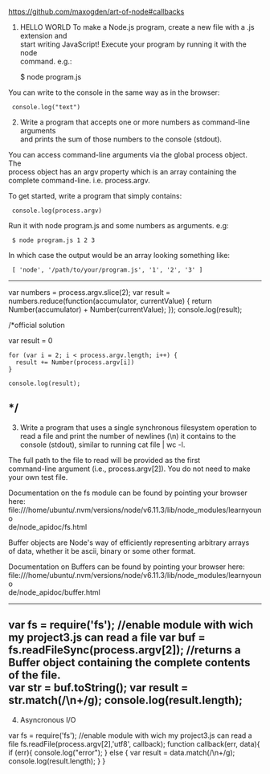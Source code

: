 https://github.com/maxogden/art-of-node#callbacks

1. HELLO WORLD
   To make a Node.js program, create a new file with a .js extension and  
  start writing JavaScript! Execute your program by running it with the node  
  command. e.g.:  
   
     $ node program.js  
   
  You can write to the console in the same way as in the browser:  
   
     console.log("text")  
   
2. Write a program that accepts one or more numbers as command-line arguments  
  and prints the sum of those numbers to the console (stdout). 

  You can access command-line arguments via the global process object. The  
  process object has an argv property which is an array containing the  
  complete command-line. i.e. process.argv.  
   
  To get started, write a program that simply contains:  
   
     console.log(process.argv)  
   
  Run it with node program.js and some numbers as arguments. e.g:  
   
     $ node program.js 1 2 3  
   
  In which case the output would be an array looking something like:  
   
     [ 'node', '/path/to/your/program.js', '1', '2', '3' ]  

---------------
var numbers = process.argv.slice(2);
var result = numbers.reduce(function(accumulator, currentValue) {
    return Number(accumulator) + Number(currentValue);
});
console.log(result);

/*official solution

var result = 0
    
    for (var i = 2; i < process.argv.length; i++) {
      result += Number(process.argv[i])
    }
    
    console.log(result);
*/
----------------

3. Write a program that uses a single synchronous filesystem operation to  
  read a file and print the number of newlines (\n) it contains to the  
  console (stdout), similar to running cat file | wc -l.  
   
  The full path to the file to read will be provided as the first  
  command-line argument (i.e., process.argv[2]). You do not need to make  
  your own test file. 

  Documentation on the fs module can be found by pointing your browser here:  
  file:///home/ubuntu/.nvm/versions/node/v6.11.3/lib/node_modules/learnyouno  
  de/node_apidoc/fs.html 

  Buffer objects are Node's way of efficiently representing arbitrary arrays  
  of data, whether it be ascii, binary or some other format.

   Documentation on Buffers can be found by pointing your browser here:  
  file:///home/ubuntu/.nvm/versions/node/v6.11.3/lib/node_modules/learnyouno  
  de/node_apidoc/buffer.html

-------------
var fs = require('fs');  //enable module  with wich my project3.js can read a file
var buf = fs.readFileSync(process.argv[2]); //returns a Buffer object containing the complete contents of the file.  
var str = buf.toString();
var result = str.match(/\n+/g);
console.log(result.length);
--------------

4. Asyncronous I/O

var fs = require('fs');  //enable module  with wich my project3.js can read a file
fs.readFile(process.argv[2],'utf8', callback);
function callback(err, data){
  if (err){
    console.log("error");
  } else {
    var result = data.match(/\n+/g);
    console.log(result.length);
  }
}
